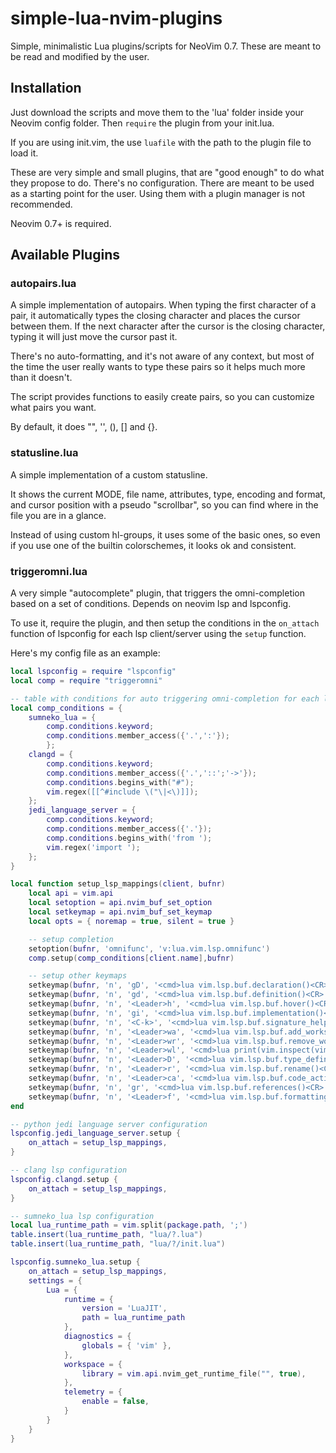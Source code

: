# simple-lua-nvim-plugins
Simple, minimalistic Lua plugins/scripts for NeoVim 0.7.
These are meant to be read and modified by the user.

## Installation

Just download the scripts and move them to the 'lua' folder inside your Neovim config folder.
Then `require` the plugin from your init.lua.

If you are using init.vim, the use `luafile` with the path to the plugin file to load it.

These are very simple and small plugins, that are "good enough" to do what they propose to do.
There's no configuration. There are meant to be used as a starting point for the user.
Using them with a plugin manager is not recommended.

Neovim 0.7+ is required.

## Available Plugins

### autopairs.lua

A simple implementation of autopairs. When typing the first character of a pair, it automatically
types the closing character and places the cursor between them. If the next character after the cursor
is the closing character, typing it will just move the cursor past it.

There's no auto-formatting, and it's not aware of any context, but most of the time the user really wants
to type these pairs so it helps much more than it doesn't.

The script provides functions to easily create pairs, so you can customize what pairs you want.

By default, it does "", '', (), [] and {}.

### statusline.lua

A simple implementation of a custom statusline.

It shows the current MODE, file name, attributes, type, encoding and format, and cursor position with a pseudo "scrollbar",
so you can find where in the file you are in a glance.

Instead of using custom hl-groups, it uses some of the basic ones, so even if you use one of the builtin colorschemes, it looks ok and consistent.

### triggeromni.lua

A very simple "autocomplete" plugin, that triggers the omni-completion based on a set
of conditions. Depends on neovim lsp and lspconfig.

To use it, require the plugin, and then setup the conditions in the `on_attach` function of lspconfig for each lsp client/server using the `setup` function.

Here's my config file as an example:

```lua
local lspconfig = require "lspconfig"
local comp = require "triggeromni"

-- table with conditions for auto triggering omni-completion for each lsp client
local comp_conditions = {
	sumneko_lua = {
		comp.conditions.keyword;
		comp.conditions.member_access({'.',':'});
		};
	clangd = {
		comp.conditions.keyword;
		comp.conditions.member_access({'.','::';'->'});
		comp.conditions.begins_with("#");
		vim.regex([[^#include \("\|<\)]]);
	};
	jedi_language_server = {
		comp.conditions.keyword;
		comp.conditions.member_access({'.'});
		comp.conditions.begins_with('from ');
		vim.regex('import ');
	};
}

local function setup_lsp_mappings(client, bufnr)
	local api = vim.api
	local setoption = api.nvim_buf_set_option
	local setkeymap = api.nvim_buf_set_keymap
	local opts = { noremap = true, silent = true }

	-- setup completion
	setoption(bufnr, 'omnifunc', 'v:lua.vim.lsp.omnifunc')
	comp.setup(comp_conditions[client.name],bufnr)

	-- setup other keymaps
	setkeymap(bufnr, 'n', 'gD', '<cmd>lua vim.lsp.buf.declaration()<CR>', opts)
	setkeymap(bufnr, 'n', 'gd', '<cmd>lua vim.lsp.buf.definition()<CR>', opts)
	setkeymap(bufnr, 'n', '<Leader>h', '<cmd>lua vim.lsp.buf.hover()<CR>', opts)
	setkeymap(bufnr, 'n', 'gi', '<cmd>lua vim.lsp.buf.implementation()<CR>', opts)
	setkeymap(bufnr, 'n', '<C-k>', '<cmd>lua vim.lsp.buf.signature_help()<CR>', opts)
	setkeymap(bufnr, 'n', '<Leader>wa', '<cmd>lua vim.lsp.buf.add_workspace_folder()<CR>', opts)
	setkeymap(bufnr, 'n', '<Leader>wr', '<cmd>lua vim.lsp.buf.remove_workspace_folder()<CR>', opts)
	setkeymap(bufnr, 'n', '<Leader>wl', '<cmd>lua print(vim.inspect(vim.lsp.buf.list_workspace_folders()))<CR>', opts)
	setkeymap(bufnr, 'n', '<Leader>D', '<cmd>lua vim.lsp.buf.type_definition()<CR>', opts)
	setkeymap(bufnr, 'n', '<Leader>r', '<cmd>lua vim.lsp.buf.rename()<CR>', opts)
	setkeymap(bufnr, 'n', '<Leader>ca', '<cmd>lua vim.lsp.buf.code_action()<CR>', opts)
	setkeymap(bufnr, 'n', 'gr', '<cmd>lua vim.lsp.buf.references()<CR>', opts)
	setkeymap(bufnr, 'n', '<Leader>f', '<cmd>lua vim.lsp.buf.formatting()<CR>', opts)
end

-- python jedi language server configuration
lspconfig.jedi_language_server.setup {
	on_attach = setup_lsp_mappings,
}

-- clang lsp configuration
lspconfig.clangd.setup {
	on_attach = setup_lsp_mappings,
}

-- sumneko_lua lsp configuration
local lua_runtime_path = vim.split(package.path, ';')
table.insert(lua_runtime_path, "lua/?.lua")
table.insert(lua_runtime_path, "lua/?/init.lua")

lspconfig.sumneko_lua.setup {
	on_attach = setup_lsp_mappings,
	settings = {
		Lua = {
			runtime = {
				version = 'LuaJIT',
				path = lua_runtime_path
			},
			diagnostics = {
				globals = { 'vim' },
			},
			workspace = {
				library = vim.api.nvim_get_runtime_file("", true),
			},
			telemetry = {
				enable = false,
			}
		}
	}
}
```

